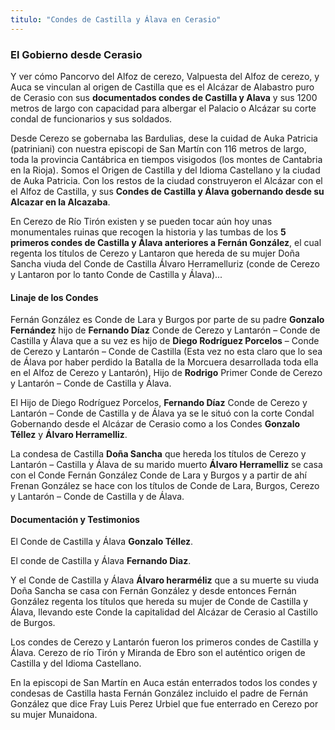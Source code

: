 ```yaml
---
titulo: "Condes de Castilla y Álava en Cerasio"
---
```


### El Gobierno desde Cerasio

Y ver cómo Pancorvo del Alfoz de cerezo, Valpuesta del Alfoz de cerezo, y Auca se vinculan al origen de Castilla que es el Alcázar de Alabastro puro de Cerasio con sus **documentados condes de Castilla y Alava** y sus 1200 metros de largo con capacidad para albergar el Palacio o Alcázar su corte condal de funcionarios y sus soldados.

Desde Cerezo se gobernaba las Bardulias, dese la cuidad de Auka Patricia (patriniani) con nuestra episcopi de San Martín con 116 metros de largo, toda la provincia Cantábrica en tiempos visigodos (los montes de Cantabria en la Rioja). Somos el Origen de Castilla y del Idioma Castellano y la ciudad de Auka Patricia. Con los restos de la ciudad construyeron el Alcázar con el el Alfoz de Castilla, y sus **Condes de Castilla y Álava gobernando desde su Alcazar en la Alcazaba**.

En Cerezo de Río Tirón existen y se pueden tocar aún hoy unas monumentales ruinas que recogen la historia y las tumbas de los **5 primeros condes de Castilla y Álava anteriores a Fernán González**, el cual regenta los títulos de Cerezo y Lantaron que hereda de su mujer Doña Sancha viuda del Conde de Castilla Álvaro Herramelluriz (conde de Cerezo y Lantaron por lo tanto Conde de Castilla y Álava)...

#### Linaje de los Condes

Fernán González es Conde de Lara y Burgos por parte de su padre **Gonzalo Fernández** hijo de **Fernando Díaz** Conde de Cerezo y Lantarón – Conde de Castilla y Álava que a su vez es hijo de **Diego Rodríguez Porcelos** – Conde de Cerezo y Lantarón – Conde de Castilla (Esta vez no esta claro que lo sea de Álava por haber perdido la Batalla de la Morcuera desarrollada toda ella en el Alfoz de Cerezo y Lantarón), Hijo de **Rodrigo** Primer Conde de Cerezo y Lantarón – Conde de Castilla y Álava.

El Hijo de Diego Rodríguez Porcelos, **Fernando Díaz** Conde de Cerezo y Lantarón – Conde de Castilla y de Álava ya se le situó con la corte Condal Gobernando desde el Alcázar de Cerasio como a los Condes **Gonzalo Téllez** y **Álvaro Herramelliz**.

La condesa de Castilla **Doña Sancha** que hereda los títulos de Cerezo y Lantarón – Castilla y Álava de su marido muerto **Álvaro Herramelliz** se casa con el Conde Fernán González Conde de Lara y Burgos y a partir de ahí Frenan González se hace con los títulos de Conde de Lara, Burgos, Cerezo y Lantarón – Conde de Castilla y de Álava.

#### Documentación y Testimonios

El Conde de Castilla y Álava **Gonzalo Téllez**.

El conde de Castilla y Álava **Fernando Diaz**.

Y el Conde de Castilla y Álava **Álvaro herarméliz** que a su muerte su viuda Doña Sancha se casa con Fernán González y desde entonces Fernán González regenta los títulos que hereda su mujer de Conde de Castilla y Álava, llevando este Conde la capitalidad del Alcázar de Cerasio al Castillo de Burgos.

Los condes de Cerezo y Lantarón fueron los primeros condes de Castilla y Álava. Cerezo de río Tirón y Miranda de Ebro son el auténtico origen de Castilla y del Idioma Castellano.

En la episcopi de San Martín en Auca están enterrados todos los condes y condesas de Castilla hasta Fernán González incluido el padre de Fernán González que dice Fray Luis Perez Urbiel que fue enterrado en Cerezo por su mujer Munaidona.
